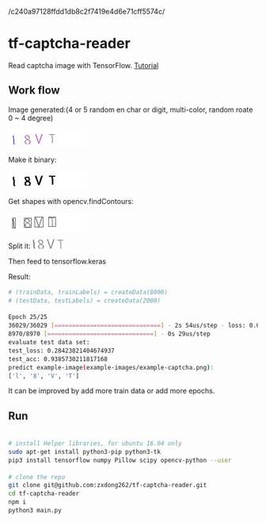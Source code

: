 /c240a97128ffdd1db8c2f7419e4d6e71cff5574c/

# tf-captcha-reader

Read captcha image with TensorFlow. [Tutorial](https://html5beta.com/page/tutorial-reading-captcha-with-tensorflow.html)

## Work flow

Image generated:(4 or 5 random en char or digit, multi-color, random roate 0 ~ 4 degree)

![example-captcha.png](example-images/example-captcha.png)

Make it binary:

![example-binary.png](example-images/example-binary.png)

Get shapes with opencv.findContours:

![example-findContours.png](example-images/example-findContours.png)

Split it:
![example-split-0.png](example-images/example-split-0.png)
![example-split-1.png](example-images/example-split-1.png)
![example-split-2.png](example-images/example-split-2.png)
![example-split-3.png](example-images/example-split-3.png)

Then feed to tensorflow.keras

Result:
```bash
# (trainData, trainLabels) = createData(8000)
# (testData, testLabels) = createData(2000)

Epoch 25/25
36029/36029 [==============================] - 2s 54us/step - loss: 0.0752 - acc: 0.9669
8970/8970 [==============================] - 0s 29us/step
evaluate test data set:
test_loss: 0.28423821404674937
test_acc: 0.9385730211817168
predict example-image(example-images/example-captcha.png):
['l', '8', 'V', 'T']
```

It can be improved by add more train data or add more epochs.

## Run
```bash

# install Helper libraries, for ubuntu 16.04 only
sudo apt-get install python3-pip python3-tk
pip3 install tensorflow numpy Pillow scipy opencv-python --user

# clone the repo
git clone git@github.com:zxdong262/tf-captcha-reader.git
cd tf-captcha-reader
npm i
python3 main.py

```




